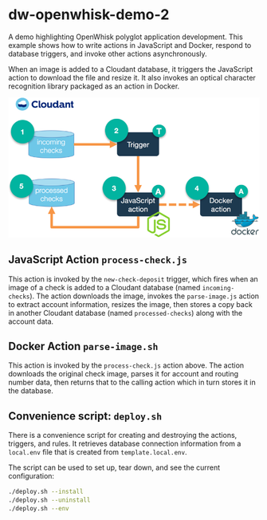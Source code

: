 # dw-openwhisk-demo-2
A demo highlighting OpenWhisk polyglot application development. This example shows how to write actions in JavaScript and Docker, respond to database triggers, and invoke other actions asynchronously.

When an image is added to a Cloudant database, it triggers the JavaScript action to download the file and resize it. It also invokes an optical character recognition library packaged as an action in Docker.

![High level diagram](images/demo-2.png)

## JavaScript Action `process-check.js`
This action is invoked by the `new-check-deposit` trigger, which fires when an image of a check is added to a Cloudant database (named `incoming-checks`). The action downloads the image, invokes the `parse-image.js` action to extract account information, resizes the image, then stores a copy back in another Cloudant database (named `processed-checks`) along with the account data.

## Docker Action `parse-image.sh`
This action is invoked by the `process-check.js` action above. The action downloads the original check image, parses it for account and routing number data, then returns that to the calling action which in turn stores it in the database.

## Convenience script: `deploy.sh`
There is a convenience script for creating and destroying the actions, triggers, and rules. It retrieves database connection information from a `local.env` file that is created from `template.local.env`.

The script can be used to set up, tear down, and see the current configuration:
```bash
./deploy.sh --install
./deploy.sh --uninstall
./deploy.sh --env
```
